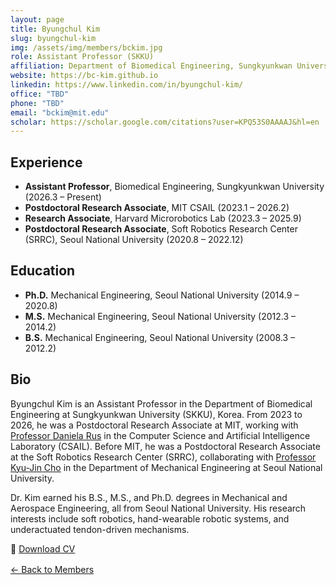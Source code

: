 ```yaml
---
layout: page
title: Byungchul Kim
slug: byungchul-kim
img: /assets/img/members/bckim.jpg
role: Assistant Professor (SKKU)
affiliation: Department of Biomedical Engineering, Sungkyunkwan University
website: https://bc-kim.github.io
linkedin: https://www.linkedin.com/in/byungchul-kim/
office: "TBD"
phone: "TBD"
email: "bckim@mit.edu"
scholar: https://scholar.google.com/citations?user=KPQ53S0AAAAJ&hl=en
---
```


## Experience 
- **Assistant Professor**, Biomedical Engineering, Sungkyunkwan University (2026.3 – Present)  
- **Postdoctoral Research Associate**, MIT CSAIL (2023.1 – 2026.2)  
- **Research Associate**, Harvard Microrobotics Lab (2023.3 – 2025.9)  
- **Postdoctoral Research Associate**, Soft Robotics Research Center (SRRC), Seoul National University (2020.8 – 2022.12)  

## Education
- **Ph.D.** Mechanical Engineering, Seoul National University (2014.9 – 2020.8)  
- **M.S.** Mechanical Engineering, Seoul National University (2012.3 – 2014.2)  
- **B.S.** Mechanical Engineering, Seoul National University (2008.3 – 2012.2)  

## Bio
Byungchul Kim is an Assistant Professor in the Department of Biomedical Engineering at Sungkyunkwan University (SKKU), Korea. From 2023 to 2026, he was a Postdoctoral Research Associate at MIT, working with [Professor Daniela Rus][Lab_Daniela_Link] in the Computer Science and Artificial Intelligence Laboratory (CSAIL). Before MIT, he was a Postdoctoral Research Associate at the Soft Robotics Research Center (SRRC), collaborating with [Professor Kyu-Jin Cho][Lab_link] in the Department of Mechanical Engineering at Seoul National University.  

Dr. Kim earned his B.S., M.S., and Ph.D. degrees in Mechanical and Aerospace Engineering, all from Seoul National University. His research interests include soft robotics, hand-wearable robotic systems, and underactuated tendon-driven mechanisms.  

📄 [Download CV][cv_link]  

<nav class="proj-nav" style="margin-top:16px">
  <a class="btn" href="{{ '/members/' | relative_url }}">← Back to Members</a>
</nav>

[Lab_Daniela_Link]: https://www.csail.mit.edu/person/daniela-rus  
[Lab_link]: https://biorobotics.snu.ac.kr/lab-members  
[cv_link]: https://bc-kim.github.io/assets/CV/ByungchulKim-CV.pdf
